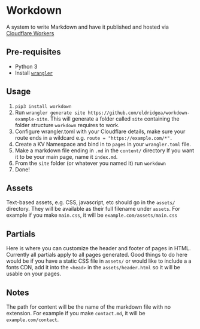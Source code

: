 # Workdown #

A system to write Markdown and have it published and hosted via [Cloudflare Workers](https://workers.cloudflare.com/)

## Pre-requisites ## 
* Python 3
* Install [`wrangler`](https://github.com/cloudflare/wrangler)

## Usage ##
1. `pip3 install workdown`
2. Run `wrangler generate site https://github.com/eldridgea/workdown-example-site`. This will generate a folder called `site` containing the folder structure `workdown` requires to work. 
3. Configure wrangler.toml with your Cloudflare details, make sure your route ends in a wildcard e.g. `route = "https://example.com/*".`
4. Create a KV Namespace and bind in to `pages` in your `wrangler.toml` file.
5. Make a markdown file ending in `.md` in the `content/` directory If you want it to be your main page, name it `index.md`.
6. From the `site` folder (or whatever you named it) run `workdown`
9. Done!

## Assets ##
Text-based assets, e.g. CSS, javascript, etc should go in the `assets/` directory. They will be available as their full filename under `assets`. For example if you make `main.css`, it will be `example.com/assets/main.css`

## Partials ##
Here is where you can customize the header and footer of pages in HTML. Currently all partials apply to all pages generated. Good things to do here would be if you have a static CSS file in `assets/` or would like to include a a fonts CDN, add it into the `<head>` in the `assets/header.html` so it will be usable on your pages. 

## Notes ##
The path for content will be the name of the markdown file with no extension. For example if you make `contact.md`, it will be `example.com/contact`.

